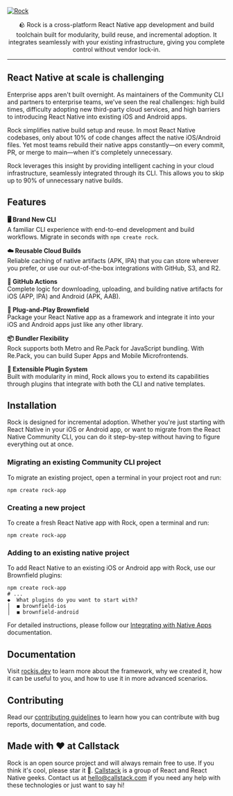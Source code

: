 <a href="https://www.callstack.com/open-source?utm_campaign=generic&utm_source=github&utm_medium=referral&utm_content=rock" align="center">
  <picture>
    <img alt="Rock" src="https://github.com/user-attachments/assets/417baa3c-ae36-447f-baf9-1e0f423c3433">
  </picture>
</a>
<p align="center">
  🪨 Rock is a cross-platform React Native app development and build toolchain built for modularity, build reuse, and incremental adoption. It integrates seamlessly with your existing infrastructure, giving you complete control without vendor lock-in.
</p>

---

## React Native at scale is challenging

Enterprise apps aren't built overnight. As maintainers of the Community CLI and partners to enterprise teams, we've seen the real challenges: high build times, difficulty adopting new third-party cloud services, and high barriers to introducing React Native into existing iOS and Android apps.

Rock simplifies native build setup and reuse. In most React Native codebases, only about 10% of code changes affect the native iOS/Android files. Yet most teams rebuild their native apps constantly—on every commit, PR, or merge to main—when it's completely unnecessary.

Rock leverages this insight by providing intelligent caching in your cloud infrastructure, seamlessly integrated through its CLI. This allows you to skip up to 90% of unnecessary native builds.

## Features

**🖥️ Brand New CLI**  
A familiar CLI experience with end-to-end development and build workflows. Migrate in seconds with `npm create rock`.

**☁️ Reusable Cloud Builds**  
Reliable caching of native artifacts (APK, IPA) that you can store wherever you prefer, or use our out-of-the-box integrations with GitHub, S3, and R2.

**🔧 GitHub Actions**  
Complete logic for downloading, uploading, and building native artifacts for iOS (APP, IPA) and Android (APK, AAB).

**🔗 Plug-and-Play Brownfield**  
Package your React Native app as a framework and integrate it into your iOS and Android apps just like any other library.

**📦 Bundler Flexibility**  
Rock supports both Metro and Re.Pack for JavaScript bundling. With Re.Pack, you can build Super Apps and Mobile Microfrontends.

**🔌 Extensible Plugin System**  
Built with modularity in mind, Rock allows you to extend its capabilities through plugins that integrate with both the CLI and native templates.

## Installation

Rock is designed for incremental adoption. Whether you're just starting with React Native in your iOS or Android app, or want to migrate from the React Native Community CLI, you can do it step-by-step without having to figure everything out at once.

### Migrating an existing Community CLI project

To migrate an existing project, open a terminal in your project root and run:

```shell
npm create rock-app
```

### Creating a new project

To create a fresh React Native app with Rock, open a terminal and run:

```shell
npm create rock-app
```

### Adding to an existing native project

To add React Native to an existing iOS or Android app with Rock, use our Brownfield plugins:

```shell
npm create rock-app
# ...
◆  What plugins do you want to start with?
│  ◼ brownfield-ios
│  ◼ brownfield-android
```

For detailed instructions, please follow our [Integrating with Native Apps](https://rockjs.dev/docs/brownfield/intro) documentation.

## Documentation

Visit [rockjs.dev](https://rockjs.dev) to learn more about the framework, why we created it, how it can be useful to you, and how to use it in more advanced scenarios.

## Contributing

Read our [contributing guidelines](CONTRIBUTING.md) to learn how you can contribute with bug reports, documentation, and code.

## Made with ❤️ at Callstack

Rock is an open source project and will always remain free to use. If you think it's cool, please star it 🌟. [Callstack](https://www.callstack.com/?utm_source=github.com&utm_medium=referral&utm_campaign=rock&utm_term=readme-with-love) is a group of React and React Native geeks. Contact us at [hello@callstack.com](mailto:hello@callstack.com) if you need any help with these technologies or just want to say hi!
